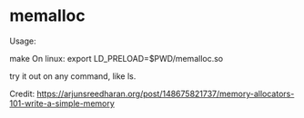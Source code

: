 # memalloc

Usage:

make
On linux: export LD_PRELOAD=$PWD/memalloc.so

try it out on any command, like ls.

Credit: https://arjunsreedharan.org/post/148675821737/memory-allocators-101-write-a-simple-memory